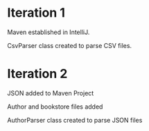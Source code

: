 # Iteration 1

Maven established in IntelliJ.

CsvParser class created to parse CSV files.

# Iteration 2 

JSON added to Maven Project

Author and bookstore files added

AuthorParser class created to parse JSON files
